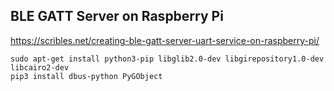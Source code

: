 ## BLE GATT Server on Raspberry Pi
https://scribles.net/creating-ble-gatt-server-uart-service-on-raspberry-pi/

```
sudo apt-get install python3-pip libglib2.0-dev libgirepository1.0-dev libcairo2-dev
pip3 install dbus-python PyGObject
```
